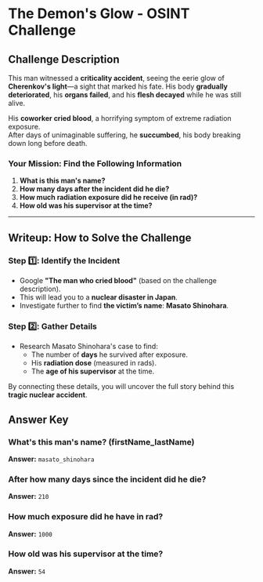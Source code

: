 # The Demon's Glow - OSINT Challenge  

## Challenge Description  
This man witnessed a **criticality accident**, seeing the eerie glow of **Cherenkov's light**—a sight that marked his fate. His body **gradually deteriorated**, his **organs failed**, and his **flesh decayed** while he was still alive.  

His **coworker cried blood**, a horrifying symptom of extreme radiation exposure.  
After days of unimaginable suffering, he **succumbed**, his body breaking down long before death.  

### Your Mission: Find the Following Information  
1. **What is this man's name?**  
2. **How many days after the incident did he die?**  
3. **How much radiation exposure did he receive (in rad)?**  
4. **How old was his supervisor at the time?**  

---  

## **Writeup: How to Solve the Challenge**  

### Step 1️⃣: Identify the Incident  
- Google **"The man who cried blood"** (based on the challenge description).  
- This will lead you to a **nuclear disaster in Japan**.  
- Investigate further to find **the victim’s name**: **Masato Shinohara**.  

### Step 2️⃣: Gather Details  
- Research Masato Shinohara's case to find:  
  - The number of **days** he survived after exposure.  
  - His **radiation dose** (measured in rads).  
  - The **age of his supervisor** at the time.  

By connecting these details, you will uncover the full story behind this **tragic nuclear accident**.  


## Answer Key
### What's this man's name? (firstName_lastName)
**Answer:** `masato_shinohara`

### After how many days since the incident did he die?
**Answer:** `210`

### How much exposure did he have in rad?
**Answer:** `1000`

### How old was his supervisor at the time?
**Answer:** `54`
